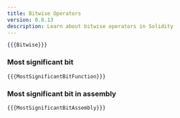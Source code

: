 ```yaml
---
title: Bitwise Operators
version: 0.8.13
description: Learn about bitwise operators in Solidity
---
```


```solidity
{{{Bitwise}}}
```

### Most significant bit

```solidity
{{{MostSignificantBitFunction}}}
```

### Most significant bit in assembly

```solidity
{{{MostSignificantBitAssembly}}}
```

